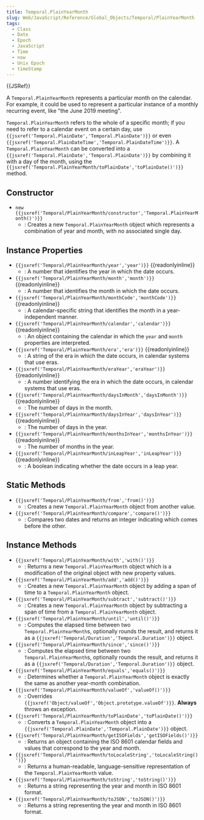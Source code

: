 ```yaml
---
title: Temporal.PlainYearMonth
slug: Web/JavaScript/Reference/Global_Objects/Temporal/PlainYearMonth
tags:
  - Class
  - Date
  - Epoch
  - JavaScript
  - Time
  - now
  - Unix Epoch
  - timeStamp
---
```

{{JSRef}}

<p class="summary"><span class="seoSummary">A <code>Temporal.PlainYearMonth</code> represents a particular month on the calendar. For example, it could be used to represent a particular instance of a monthly recurring event, like "the June 2019 meeting".</span></p>

`Temporal.PlainYearMonth` refers to the whole of a specific month; if you need
to refer to a calendar event on a certain day, use
`{{jsxref('Temporal.PlainDate','Temporal.PlainDate')}}` or
even
`{{jsxref('Temporal.PlainDateTime','Temporal.PlainDateTime')}}`.
A `Temporal.PlainYearMonth` can be converted into a
`{{jsxref('Temporal.PlainDate','Temporal.PlainDate')}}` by
combining it with a day of the month, using the
`{{jsxref('Temporal.PlainYearMonth/toPlainDate','toPlainDate()')}}`
method.

## Constructor

- `new {{jsxref('Temporal/PlainYearMonth/constructor','Temporal.PlainYearMonth()')}}`
  - : Creates a new `Temporal.PlainYearMonth` object which represents a
    combination of year and month, with no associated single day.

## Instance Properties

- `{{jsxref('Temporal/PlainYearMonth/year','year')}}`
  {{readonlyinline}}
  - : A number that identifies the year in which the date occurs.
- `{{jsxref('Temporal/PlainYearMonth/month','month')}}`
  {{readonlyinline}}
  - : A number that identifies the month in which the date occurs.
- `{{jsxref('Temporal/PlainYearMonth/monthCode','monthCode')}}`
  {{readonlyinline}}
  - : A calendar-specific string that identifies the month in a year-independent
    manner.
- `{{jsxref('Temporal/PlainYearMonth/calendar','calendar')}}`
  {{readonlyinline}}
  - : An object containing the calendar in which the `year` and `month`
    properties are interpreted.
- `{{jsxref('Temporal/PlainYearMonth/era','era')}}`
  {{readonlyinline}}
  - : A string of the era in which the date occurs, in calendar systems that use
    eras.
- `{{jsxref('Temporal/PlainYearMonth/eraYear','eraYear')}}`
  {{readonlyinline}}
  - : A number identifying the era in which the date occurs, in calendar systems
    that use eras.
- `{{jsxref('Temporal/PlainYearMonth/daysInMonth','daysInMonth')}}`
  {{readonlyinline}}
  - : The number of days in the month.
- `{{jsxref('Temporal/PlainYearMonth/daysInYear','daysInYear')}}`
  {{readonlyinline}}
  - : The number of days in the year.
- `{{jsxref('Temporal/PlainYearMonth/monthsInYear','monthsInYear')}}`
  {{readonlyinline}}
  - : The number of months in the year.
- `{{jsxref('Temporal/PlainYearMonth/inLeapYear','inLeapYear')}}`
  {{readonlyinline}}
  - : A boolean indicating whether the date occurs in a leap year.

## Static Methods

- `{{jsxref('Temporal/PlainYearMonth/from','from()')}}`
  - : Creates a new `Temporal.PlainYearMonth` object from another value.
- `{{jsxref('Temporal/PlainYearMonth/compare','compare()')}}`
  - : Compares two dates and returns an integer indicating which comes before
    the other.

## Instance Methods

- `{{jsxref('Temporal/PlainYearMonth/with','with()')}}`
  - : Returns a new `Temporal.PlainYearMonth` object which is a modification of
    the original object with new property values.
- `{{jsxref('Temporal/PlainYearMonth/add','add()')}}`
  - : Creates a new `Temporal.PlainYearMonth` object by adding a span of time to
    a `Temporal.PlainYearMonth` object.
- `{{jsxref('Temporal/PlainYearMonth/subtract','subtract()')}}`
  - : Creates a new `Temporal.PlainYearMonth` object by subtracting a span of
    time from a `Temporal.PlainYearMonth` object.
- `{{jsxref('Temporal/PlainYearMonth/until','until()')}}`
  - : Computes the elapsed time between two `Temporal.PlainYearMonth`s,
    optionally rounds the result, and returns it as a
    `{{jsxref('Temporal/Duration','Temporal.Duration')}}`
    object.
- `{{jsxref('Temporal/PlainYearMonth/since','since()')}}`
  - : Computes the elapsed time between two `Temporal.PlainYearMonth`s,
    optionally rounds the result, and returns it as a
    `{{jsxref('Temporal/Duration','Temporal.Duration')}}`
    object.
- `{{jsxref('Temporal/PlainYearMonth/equals','equals()')}}`
  - : Determines whether a `Temporal.PlainYearMonth` object is exactly the same
    as another year-month combination.
- `{{jsxref('Temporal/PlainYearMonth/valueOf','valueOf()')}}`
  - : Overrides
    `{{jsxref('Object/valueOf','Object.prototype.valueOf')}}`.
    **Always** throws an exception.
- `{{jsxref('Temporal/PlainYearMonth/toPlainDate','toPlainDate()')}}`
  - : Converts a `Temporal.PlainYearMonth` object into a
    `{{jsxref('Temporal.PlainDate','Temporal.PlainDate')}}`
    object.
- `{{jsxref('Temporal/PlainYearMonth/getISOFields','getISOFields()')}}`
  - : Returns an object containing the ISO 8601 calendar fields and values that
    correspond to the year and month.
- `{{jsxref('Temporal/PlainYearMonth/toLocaleString','toLocaleString()')}}`
  - : Returns a human-readable, language-sensitive representation of the
    `Temporal.PlainYearMonth` value.
- `{{jsxref('Temporal/PlainYearMonth/toString','toString()')}}`
  - : Returns a string representing the year and month in ISO 8601 format.
- `{{jsxref('Temporal/PlainYearMonth/toJSON','toJSON()')}}`
  - : Returns a string representing the year and month in ISO 8601 format.
